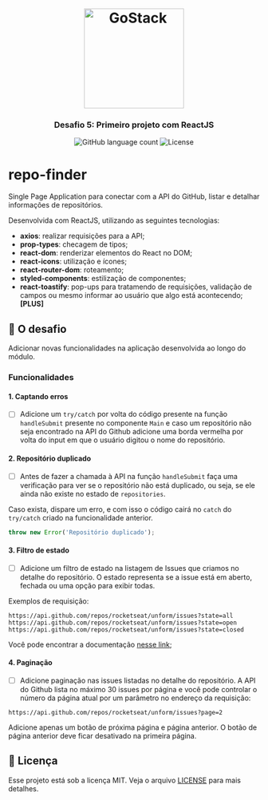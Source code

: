 <h1 align="center">
    <img alt="GoStack" src="https://rocketseat-cdn.s3-sa-east-1.amazonaws.com/bootcamp-header.png" width="200px" />
</h1>

<h3 align="center">
  Desafio 5: Primeiro projeto com ReactJS
</h3>

<p align="center">
  <img alt="GitHub language count" src="https://img.shields.io/github/languages/count/rocketseat/bootcamp-gostack-desafio-05?color=%2304D361">

  <img alt="License" src="https://img.shields.io/badge/license-MIT-%2304D361">
</p>

# repo-finder
Single Page Application para conectar com a API do GitHub, listar e detalhar informações de repositórios.

Desenvolvida com ReactJS, utilizando as seguintes tecnologias:

- **axios**: realizar requisições para a API;
- **prop-types**: checagem de tipos;
- **react-dom**: renderizar elementos do React no DOM;
- **react-icons**: utilização e ícones;
- **react-router-dom**: roteamento;
- **styled-components**: estilização de componentes;
- **react-toastify**: pop-ups para tratamendo de requisições, validação de campos ou mesmo informar ao usuário que algo está acontecendo; **[PLUS]**

## :rocket: O desafio

Adicionar novas funcionalidades na aplicação desenvolvida ao longo do módulo.

### Funcionalidades

#### 1. Captando erros

- [ ] Adicione um `try/catch` por volta do código presente na função `handleSubmit` presente no componente `Main` e caso um repositório não seja encontrado na API do Github adicione uma borda vermelha por volta do input em que o usuário digitou o nome do repositório.

#### 2. Repositório duplicado

- [ ] Antes de fazer a chamada à API na função `handleSubmit` faça uma verificação para ver se o repositório não está duplicado, ou seja, se ele ainda não existe no estado de `repositories`.

Caso exista, dispare um erro, e com isso o código cairá no `catch` do `try/catch` criado na funcionalidade anterior.

```js
throw new Error('Repositório duplicado');
```

#### 3. Filtro de estado

- [ ] Adicione um filtro de estado na listagem de Issues que criamos no detalhe do repositório. O estado representa se a issue está em aberto, fechada ou uma opção para exibir todas.

Exemplos de requisição:

```
https://api.github.com/repos/rocketseat/unform/issues?state=all
https://api.github.com/repos/rocketseat/unform/issues?state=open
https://api.github.com/repos/rocketseat/unform/issues?state=closed
```

Você pode encontrar a documentação [nesse link](https://developer.github.com/v3/issues/#parameters-1);

#### 4. Paginação

- [ ] Adicione paginação nas issues listadas no detalhe do repositório. A API do Github lista no máximo 30 issues por página e você pode controlar o número da página atual por um parâmetro no endereço da requisição:

```
https://api.github.com/repos/rocketseat/unform/issues?page=2
```

Adicione apenas um botão de próxima página e página anterior. O botão de página anterior deve ficar desativado na primeira página.


## :memo: Licença

Esse projeto está sob a licença MIT. Veja o arquivo [LICENSE](LICENSE.md) para mais detalhes.


